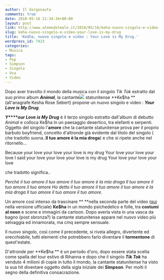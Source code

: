 ```yaml
---
author: Il Gorgonauta
comments: true
date: 2010-05-16 21:34:34+00:00
layout: post
link: http://www.atomodelmale.it/2010/05/16/keha-nuovo-singolo-e-video-your-love-is-my-drug/
slug: keha-nuovo-singolo-e-video-your-love-is-my-drug
title: 'Ke$ha, nuovo singolo e video : Your Love is My Drug.'
wordpress_id: 7423
categories:
- Musica
tags:
- Pop
- Simpson
- Singolo
- Usa
- Video
---
```


Dopo aver travolto il mondo della musica con il singolo _Tik Tok_ estratto dal suo primo album _**Animal**,_ la cantante[![](http://www.atomodelmale.it/wp-content/uploads/2010/05/kesha-199x300.jpg)](http://www.atomodelmale.it/wp-content/uploads/2010/05/kesha.jpg) statunitense **Ke$ha **(all'anagrafe Kesha Rose Sebert) propone un nuovo singolo e video : **_Your Love is My Drug_**.

**_Y_****_our Love is My Drug_** è il terzo singolo estratto dall'album di debutto _Animal_ e colloca Ke$ha in un paesaggio desertico, tra elefanti e serpenti. Oggetto del singolo l'**amore** che la cantante statunitense prova per il proprio barbuto boyfriend, concetto d'altronde già evidente dal titolo del singolo ( che tradotto suona..**Il tuo amore è la mia droga**) e che si ripete anche nel ritornello...

Because your love your love your love is my  drug
Your love your love your love
I said your love your love your love is my drug
Your love your love your love

che tradotto significa..

_Perché il tuo amore il tuo amore il tuo amore è la mia droga
Il tuo amore il tuo amore il tuo amore
Ho detto il tuo amore il tuo amore il tuo amore è la mia droga
Il tuo amore il tuo amore il tuo amore_.

Un amore così intenso da trascinare ** **nella seconda parte del video ([qui](http://dailymotion.virgilio.it/video/xdar01_kesha-your-love-is-my-drug-official_music) nella versione ufficiale) **Ke$ha** in un mondo psichedelico e folle, tra **costumi al neon** e scene e immagini da cartoon. Dopo averla vista in una vasca da bagno (post sbronza?) la cantante statunitense appare nel nuovo video più selvaggia ed innamorata, ma cmq sempre sensuale.<!-- more -->



Il nuovo singolo, così come il precedente, si rivela allegro, divertente ed orecchiabile, tutti elementi che potrebbero farlo diventare il **tormentone** di quest'estate.

D'altronde per **Ke$ha ** è un periodo d'oro, dopo essere stata scelta come spalla del tour estivo di Rihanna e dopo che il singolo **_Tik Tok_** ha venduto 4 milioni di copie in tutto il mondo, la cantante statunitense ha visto la sua hit diventare oggetto della sigla iniziale dei **Simpson**. Per molti il segno della definitiva consacrazione.


